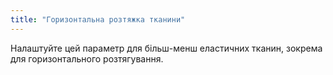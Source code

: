 ```yaml
---
title: "Горизонтальна розтяжка тканини"
---
```


Налаштуйте цей параметр для більш-менш еластичних тканин, зокрема для горизонтального розтягування.

